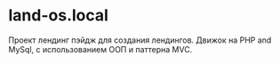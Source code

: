 # land-os.local
Проект лендинг пэйдж для создания лендингов.
Движок на PHP and MySql, с использованием ООП и паттерна MVC.
